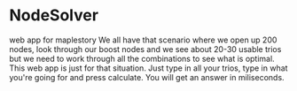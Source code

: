 # NodeSolver
web app for maplestory
We all have that scenario where we open up 200 nodes, look through our boost nodes and we see about 20-30 usable trios but we need to work through
all the combinations to see what is optimal. This web app is just for that situation. Just type in all your trios, type in what you're going for 
and press calculate. You will get an answer in miliseconds.
